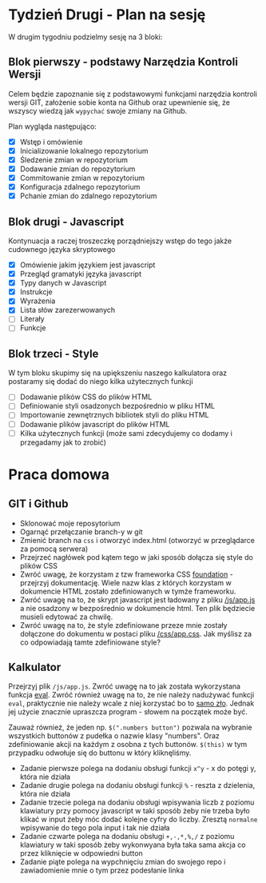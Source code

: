 # Tydzień Drugi - Plan na sesję

W drugim tygodniu podzielmy sesję na 3 bloki:

## Blok pierwszy - podstawy Narzędzia Kontroli Wersji
Celem będzie zapoznanie się z podstawowymi funkcjami narzędzia kontroli wersji GIT, założenie sobie konta na Github oraz upewnienie się, że wszyscy wiedzą jak `wypychać` swoje zmiany na Github.

Plan wygląda następująco:
* [x] Wstęp i omówienie
* [x] Inicializowanie lokalnego repozytorium
* [x] Śledzenie zmian w repozytorium
* [x] Dodawanie zmian do repozytorium
* [x] Commitowanie zmian w repozytorium
* [x] Konfiguracja zdalnego repozytorium
* [x] Pchanie zmian do zdalnego repozytorium

## Blok drugi - Javascript
Kontynuacja a raczej troszeczkę porządniejszy wstęp do tego jakże cudownego języka skryptowego

* [x] Omówienie jakim językiem jest javascript
* [x] Przegląd gramatyki języka javascript
* [x] Typy danych w Javascript
* [x] Instrukcje
* [x] Wyrażenia
* [x] Lista słów zarezerwowanych
* [ ] Literały
* [ ] Funkcje

## Blok trzeci - Style
W tym bloku skupimy się na upiększeniu naszego kalkulatora oraz postaramy się dodać do niego kilka użytecznych funkcji

* [ ] Dodawanie plików CSS do plików HTML
* [ ] Definiowanie styli osadzonych bezpośrednio w pliku HTML
* [ ] Importowanie zewnętrznych bibliotek styli do pliku HTML
* [ ] Dodawanie plików javascript do plików HTML
* [ ] Kilka użytecznych funkcji (może sami zdecydujemy co dodamy i przegadamy jak to zrobić)

# Praca domowa

## GIT i Github
* Sklonować moje reposytorium
* Ogarnąć przełączanie branch-y w git
* Zmienić branch na `css` i otworzyć index.html (otworzyć w przeglądarce za pomocą serwera)
* Przejrzeć nagłówek pod kątem tego w jaki sposób dołącza się style do plików CSS
* Zwróć uwagę, że korzystam z tzw frameworka CSS [foundation](http://foundation.zurb.com/) - przejrzyj dokumentację. Wiele nazw klas z których korzystam w dokumencie HTML zostało zdefiniowanych w tymże frameworku.
* Zwróć uwagę na to, że skrypt javascript jest ładowany z pliku [/js/app.js](https://github.com/RadekMolenda/manhattan/blob/css/week2/js/app.js) a nie osadzony w bezpośrednio w dokumencie html. Ten plik będziecie musieli edytować za chwilę.
* Zwróć uwagę na to, że style zdefiniowane przeze mnie zostały dołączone do dokumentu w postaci pliku [/css/app.css](https://github.com/RadekMolenda/manhattan/blob/css/week2/css/app.css). Jak myślisz za co odpowiadają tamte zdefiniowane style?

## Kalkulator
Przejrzyj plik `/js/app.js`. Zwróć uwagę na to jak została wykorzystana funkcja [eval](https://developer.mozilla.org/en-US/docs/Web/JavaScript/Reference/Global_Objects/eval). Zwróć również uwagę na to, że nie należy nadużywać funkcji `eval`, praktycznie nie należy wcale z niej korzystać bo to [samo zło](http://stackoverflow.com/questions/197769/when-is-javascripts-eval-not-evil). Jednak jej użycie znacznie upraszcza program - słowem na początek może być.

Zauważ również, że jeden np. `$(".numbers button")` pozwala na wybranie wszystkich buttonów z pudełka o nazwie klasy "numbers". Oraz zdefiniowanie akcji na każdym z osobna z tych buttonów. `$(this)` w tym przypadku odwołuje się do buttonu w który kliknęliśmy.

* Zadanie pierwsze polega na dodaniu obsługi funkcji `x^y` - x do potęgi y, która nie działa
* Zadanie drugie polega na dodaniu obsługi funkcji `%` - reszta z dzielenia, która nie działa
* Zadanie trzecie polega na dodaniu obsługi wpisywania liczb z poziomu klawiatury przy pomocy javascript w taki sposób żeby nie trzeba było klikać w input żeby móc dodać kolejne cyfry do liczby. Zresztą `normalne` wpisywanie do tego pola input i tak nie działa
* Zadanie czwarte polega na dodaniu obsługi `+,-,*,%,/` z poziomu klawiatury w taki sposób żeby wykonwyana była taka sama akcja co przez kliknięcie w odpowiedni button
* Zadanie piąte polega na wypchnięciu zmian do swojego repo i zawiadomienie mnie o tym przez podesłanie linka

